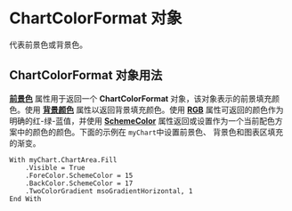 
# ChartColorFormat 对象

代表前景色或背景色。


## ChartColorFormat 对象用法

 **[前景色](1c1eb700-672e-095d-826c-28cdb7e9de40.md)** 属性用于返回一个 **ChartColorFormat** 对象，该对象表示的前景填充颜色。使用 **[背景颜色](29f8617f-71a2-fa0b-89c7-8b20ff8cd87d.md)** 属性以返回背景填充颜色。使用 **[RGB](bb3dbad0-a96a-969d-1234-ee9cf59e4c87.md)** 属性可返回的颜色作为明确的红-绿-蓝值，并使用 **[SchemeColor](a90b4570-dae3-4ca1-563a-0467efbf9bca.md)** 属性返回或设置作为一个当前配色方案中的颜色的颜色。下面的示例在 `myChart`中设置前景色、 背景色和图表区填充的渐变。


```
With myChart.ChartArea.Fill 
    .Visible = True 
    .ForeColor.SchemeColor = 15 
    .BackColor.SchemeColor = 17 
    .TwoColorGradient msoGradientHorizontal, 1 
End With
```

